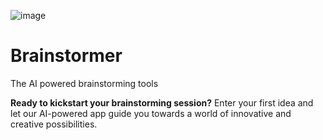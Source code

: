 ![image](https://user-images.githubusercontent.com/1045247/233048010-58403d1c-2d98-45b1-988d-106bfd8054ce.png)
# Brainstormer
The AI powered brainstorming tools

**Ready to kickstart your brainstorming session?**
Enter your first idea and let our AI-powered app guide you towards a world of innovative and creative possibilities.
